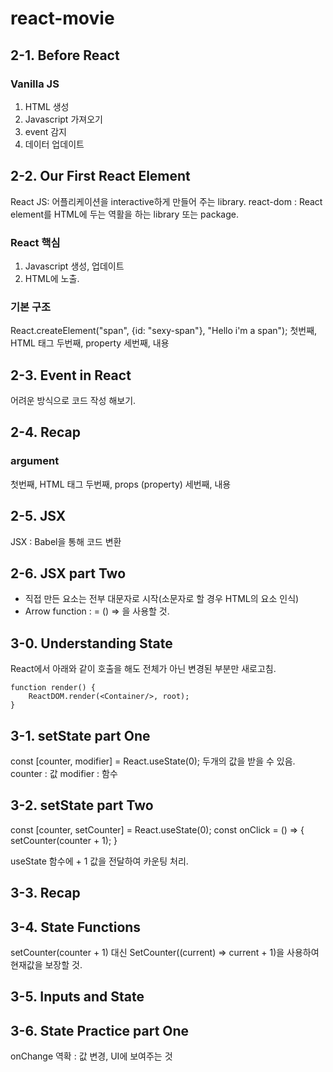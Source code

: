 # react-movie

## 2-1. Before React
### Vanilla JS
1. HTML 생성
2. Javascript 가져오기
3. event 감지
4. 데이터 업데이트

## 2-2. Our First React Element
React JS: 어플리케이션을 interactive하게 만들어 주는 library.
react-dom : React element를 HTML에 두는 역활을 하는 library 또는 package.

### React 핵심
1. Javascript 생성, 업데이트
2. HTML에 노출.

### 기본 구조
React.createElement("span", {id: "sexy-span"}, "Hello i'm a span");
첫번째, HTML 태그
두번째, property
세번째, 내용

## 2-3. Event in React
어려운 방식으로 코드 작성 해보기.

## 2-4. Recap
### argument
첫번째, HTML 태그
두번째, props (property)
세번째, 내용

## 2-5. JSX
JSX : Babel을 통해 코드 변환

## 2-6. JSX part Two
* 직접 만든 요소는 전부 대문자로 시작(소문자로 할 경우 HTML의 요소 인식)
* Arrow function : = () => 을 사용할 것.

## 3-0. Understanding State
React에서 아래와 같이 호출을 해도 전체가 아닌 변경된 부분만 새로고침.
```react
function render() {
    ReactDOM.render(<Container/>, root);
}
```

## 3-1. setState part One
const [counter, modifier] = React.useState(0);
두개의 값을 받을 수 있음.
counter : 값
modifier : 함수

## 3-2. setState part Two
const [counter, setCounter] = React.useState(0);
const onClick = () => {
setCounter(counter + 1);
}

useState 함수에 + 1 값을 전달하여 카운팅 처리.

## 3-3. Recap

## 3-4. State Functions
setCounter(counter + 1) 대신 SetCounter((current) => current +  1)을 사용하여 현재값을 보장할 것.

## 3-5. Inputs and State

## 3-6. State Practice part One
onChange 역확 : 값 변경, UI에 보여주는 것